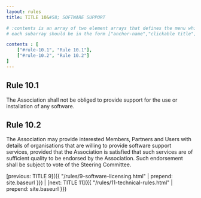 ```yaml
---
layout: rules
title: TITLE 10&#58; SOFTWARE SUPPORT

# :contents is an array of two element arrays that defines the menu which appears in the masthead
# each subarray should be in the form ["anchor-name","clickable title"]

contents : [
    ["#rule-10.1", "Rule 10.1"],
    ["#rule-10.2", "Rule 10.2"]
]
---
```


<h2 id="rule-10.1">Rule 10.1</h2>

The Association shall not be obliged to provide support for the use or installation of any software.

<h2 id="rule-10.2">Rule 10.2</h2>

The Association may provide interested Members, Partners and Users with details of organisations that are willing to provide software support services, provided that the Association is satisfied that such services are of sufficient quality to be endorsed by the Association. Such endorsement shall be subject to vote of the Steering Committee.

[previous: TITLE 9]({{ "/rules/9-software-licensing.html" | prepend: site.baseurl }}) \| [next: TITLE 11]({{ "/rules/11-technical-rules.html" | prepend: site.baseurl }})